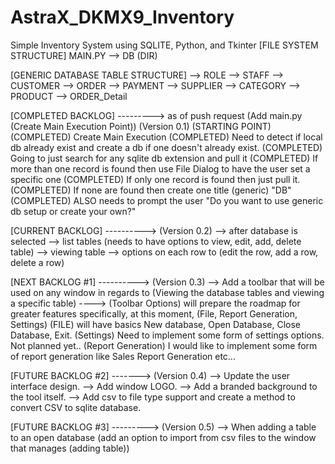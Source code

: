 # AstraX_DKMX9_Inventory
Simple Inventory System using SQLITE, Python, and Tkinter
[FILE SYSTEM STRUCTURE]
MAIN.PY
--> DB (DIR)

[GENERIC DATABASE TABLE STRUCTURE]
--> ROLE
--> STAFF
--> CUSTOMER
--> ORDER
--> PAYMENT
--> SUPPLIER
--> CATEGORY
--> PRODUCT
--> ORDER_Detail

[COMPLETED BACKLOG] ---------> as of push request (Add main.py (Create Main Execution Point)) (Version 0.1)
(STARTING POINT)
(COMPLETED) Create Main Execution
(COMPLETED) Need to detect if local db already exist and create a db if one doesn't already exist.
(COMPLETED) Going to just search for any sqlite db extension and pull it
(COMPLETED) If more than one record is found then use File Dialog to have the user set a specific one
(COMPLETED) If only one record is found then just pull it.
(COMPLETED) If none are found then create one title (generic) "DB"
(COMPLETED) ALSO needs to prompt the user "Do you want to use generic db setup or create your own?"

[CURRENT BACKLOG] ----------> (Version 0.2)
--> after database is selected --> list tables (needs to have options to view, edit, add, delete table)
--> viewing table --> options on each row to (edit the row, add a row, delete a row)

[NEXT BACKLOG #1] ----------> (Version 0.3)
--> Add a toolbar that will be used on any window in regards to (Viewing the database tables and viewing a specific table)
----> (Toolbar Options) will prepare the roadmap for greater features specifically, at this moment, (File, Report Generation, Settings)
(FILE) will have basics New database, Open Database, Close Database, Exit.
(Settings) Need to implement some form of settings options. Not planned yet..
(Report Generation) I would like to implement some form of report generation like Sales Report Generation etc...

[FUTURE BACKLOG #2] -------> (Version 0.4)
--> Update the user interface design.
--> Add window LOGO.
--> Add a branded background to the tool itself.
--> Add csv to file type support and create a method to convert CSV to sqlite database. 

[FUTURE BACKLOG #3] ---------> (Version 0.5)
--> When adding a table to an open database (add an option to import from csv files to the window that manages (adding table))

